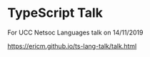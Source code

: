 # TypeScript Talk

 For UCC Netsoc Languages talk on 14/11/2019

https://ericm.github.io/ts-lang-talk/talk.html
